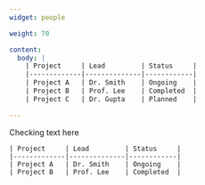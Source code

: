 ```yaml
---
widget: people

weight: 70

content:
  body: |
    | Project     | Lead         | Status     |
    |-------------|--------------|------------|
    | Project A   | Dr. Smith    | Ongoing    |
    | Project B   | Prof. Lee    | Completed  |
    | Project C   | Dr. Gupta    | Planned    |

---
```

Checking text here

    | Project     | Lead         | Status     |
    |-------------|--------------|------------|
    | Project A   | Dr. Smith    | Ongoing    |
    | Project B   | Prof. Lee    | Completed  |
